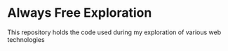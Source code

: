 # Always Free Exploration
This repository holds the code used during my exploration of various web technologies
